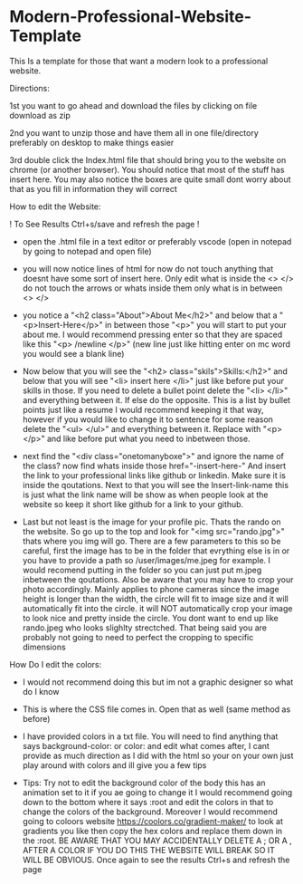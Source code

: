 # Modern-Professional-Website-Template
This Is a template for those that want a modern look to a professional website.

Directions:

1st you want to go ahead and download the files by clicking on file download as zip

2nd you want to unzip those and have them all in one file/directory preferably on desktop to make things easier

3rd double click the Index.html file that should bring you to the website on chrome (or another browser). You should notice that most of the stuff has insert here. You may also notice the boxes are quite small dont worry about that as you fill in information they will correct

How to edit the Website:

! To See Results Ctrl+s/save and refresh the page !

* open the .html file in a text editor or preferably vscode (open in notepad by going to notepad and open file)

* you will now notice lines of html for now do not touch anything that doesnt have some sort of insert here. Only edit what is inside the &lt;&gt; &lt;/&gt; do not touch the arrows or whats inside them only what is in between &lt;&gt; &lt;/&gt; 

* you notice a "&lt;h2 class="About"&gt;About Me&lt;/h2&gt;" and below that a "&lt;p&gt;Insert-Here&lt;/p&gt;" in between those "&lt;p&gt;" you will start to put your about me. I would recommend pressing enter so that they are spaced like this "&lt;p&gt; /newline &lt;/p&gt;" (new line just like hitting enter on mc word you would see a blank line)

* Now below that you will see the "&lt;h2&gt; class="skils"&gt;Skills:&lt;/h2&gt;" and below that you will see "&lt;li&gt; insert here &lt;/li&gt;" just like before put your skills in those. If you need to delete a bullet point delete the "&lt;li&gt; &lt;/li&gt;" and everything between it. If else do the opposite. This is a list by bullet points just like a resume I would recommend keeping it that way, however if you would like to change it to sentence for some reason delete the "&lt;ul&gt; &lt;/ul&gt;" and everything between it. Replace with "&lt;p&gt; &lt;/p&gt;" and like before put what you need to inbetween those.

* next find the "&lt;div class="onetomanyboxe"&gt;" and ignore the name of the class? now find whats inside those href="-insert-here-" And insert the link to your professional links like github or linkedin. Make sure it is inside the qoutations. Next to that you will see the Insert-link-name this is just what the link name will be show as when people look at the website so keep it short like github for a link to your github.

* Last but not least is the image for your profile pic. Thats the rando on the website. So go up to the top and look for "&lt;img src="rando.jpg"&gt;" thats where you img will go. There are a few parameters to this so be careful, first the image has to be in the folder that evrything else is in or you have to provide a path so /user/images/me.jpeg for example. I would recomend putting in the folder so you can just put m.jpeg inbetween the qoutations. Also be aware that you may have to crop your photo accordingly. Mainly applies to phone cameras since the image height is longer than the width, the circle will fit to image size and it will automatically fit into the circle. it will NOT automatically crop your image to look nice and pretty inside the circle. You dont want to end up like rando.jpeg who looks slighlty strectched. That being said you are probably not going to need to perfect the cropping to specific dimensions


How Do I edit the colors:

* I would not recommend doing this but im not a graphic designer so what do I know

* This is where the CSS file comes in. Open that as well (same method as before)

* I have provided colors in a txt file. You will need to find anything that says background-color: or color: and edit what comes after, I cant provide as much direction as I did with the html so your on your own just play around with colors and ill give you a few tips

* Tips: Try not to edit the background color of the body this has an animation set to it if you ae going to change it I would recommend going down to the bottom where it says :root and edit the colors in that to change the colors of the background. Moreover I would recommend going to coloors website https://coolors.co/gradient-maker/ to look at gradients you like then copy the hex colors and replace them down in the :root. BE AWARE THAT YOU MAY ACCIDENTALLY DELETE A ; OR A , AFTER A COLOR IF YOU DO THIS THE WEBSITE WILL BREAK SO IT WILL BE OBVIOUS. Once again to see the results Ctrl+s and refresh the page 
